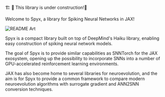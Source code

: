 🏗️ 🚧 This library is under construction!🚧


Welcome to Spyx, a library for Spiking Neural Networks in JAX!

![README Art](spyx.png "Title")

Spyx is a compact library built on top of DeepMind's Haiku library, enabling easy construction of spiking neural network models. 

The goal of Spyx is to provide similar capabilities as SNNTorch for the JAX exosystem, opening up the possibility to incorporate SNNs into a number of GPU-accelerated reinforcement learning environments.

JAX has also become home to several libraries for neuroevolution, and the aim is for Spyx to provide a common framework to compare modern neuroevolution algorithms with surrogate gradient and ANN2SNN conversion techniques.